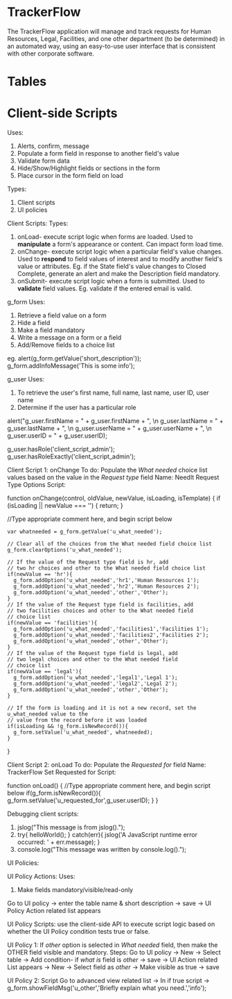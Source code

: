 # TrackerFlow

The TrackerFlow application will manage and track requests for Human Resources, Legal, Facilities, and one other department (to be determined) in an automated way, using an easy-to-use user interface that is consistent with other corporate software.

# Tables


# Client-side Scripts
Uses: 
1. Alerts, confirm, message
2. Populate a form field in response to another field's value
3. Validate form data
4. Hide/Show/Highlight fields or sections in the form
5. Place cursor in the form field on load

Types: 
1. Client scripts 
2. UI policies

Client Scripts:
Types:
1. onLoad-  execute script logic when forms are loaded. Used to **manipulate** a form's appearance or content. Can impact form load time. 
2. onChange- execute script logic when a particular field's value changes. Used to **respond** to field values of interest and to modify another field's value or attributes. Eg. if the State field's value changes to Closed Complete, generate an alert and make the Description field mandatory.
3. onSubmit- execute script logic when a form is submitted. Used to **validate** field values. Eg. validate if the entered email is valid.


g_form
Uses:
1. Retrieve a field value on a form
2. Hide a field
3. Make a field mandatory
4. Write a message on a form or a field
5. Add/Remove fields to a choice list

eg. 
alert(g_form.getValue('short_description'));
g_form.addInfoMessage('This is some info');


g_user
Uses:
1. To retrieve the user's first name, full name, last name, user ID, user name
2. Determine if the user has a particular role

alert("g_user.firstName = " + g_user.firstName 
     + ", \n g_user.lastName = " + g_user.lastName 
     + ", \n g_user.userName = " + g_user.userName 
     + ", \n g_user.userID = " + g_user.userID);
     
 g_user.hasRole('client_script_admin');
 g_user.hasRoleExactly('client_script_admin');


Client Script 1:
onChange
To do: Populate the _What needed_ choice list values based on the value in the _Request type_ field
Name: NeedIt Request Type Options
Script:

function onChange(control, oldValue, newValue, isLoading, isTemplate) {
   if (isLoading || newValue === '') {
      return;
   }

   //Type appropriate comment here, and begin script below
	
	
	var whatneeded = g_form.getValue('u_what_needed');
    
    // Clear all of the choices from the What needed field choice list
    g_form.clearOptions('u_what_needed');
    
    // If the value of the Request type field is hr, add
    // two hr choices and other to the What needed field choice list
    if(newValue == 'hr'){
      g_form.addOption('u_what_needed','hr1','Human Resources 1');
      g_form.addOption('u_what_needed','hr2','Human Resources 2');
      g_form.addOption('u_what_needed','other','Other');
    }
    // If the value of the Request type field is facilities, add
    // two facilities choices and other to the What needed field
    // choice list
    if(newValue == 'facilities'){
      g_form.addOption('u_what_needed','facilities1','Facilities 1');
      g_form.addOption('u_what_needed','facilities2','Facilities 2');
      g_form.addOption('u_what_needed','other','Other');
    }
    // If the value of the Request type field is legal, add
    // two legal choices and other to the What needed field
    // choice list
    if(newValue == 'legal'){
      g_form.addOption('u_what_needed','legal1','Legal 1');
      g_form.addOption('u_what_needed','legal2','Legal 2');
      g_form.addOption('u_what_needed','other','Other');
    }
    
    // If the form is loading and it is not a new record, set the u_what_needed value to the
    // value from the record before it was loaded
    if(isLoading && !g_form.isNewRecord()){
      g_form.setValue('u_what_needed', whatneeded);
    }
   
}


Client Script 2:
onLoad
To do: Populate the _Requested for_ field
Name: TrackerFlow Set Requested for
Script:

function onLoad() {
   //Type appropriate comment here, and begin script below
   if(g_form.isNewRecord()){
        g_form.setValue('u_requested_for',g_user.userID);
    }
}




Debugging client scripts:
1.  jslog("This message is from jslog().");   
2.  try{
    helloWorld();
  }
  catch(err){
    jslog('A JavaScript runtime error occurred: ' + err.message);
  }
3. console.log("This message was written by console.log().");




UI Policies:

UI Policy Actions:
Uses:
1. Make fields mandatory/visible/read-only

Go to UI policy -> enter the table name & short description -> save -> UI Policy Action related list appears


UI Policy Scripts: use the client-side API to execute script logic based on whether the UI Policy condition tests true or false.


UI Policy 1:
If _other_ option is selected in _What needed_ field, then make the OTHER field visible and mandatory.
Steps: Go to UI policy -> New -> Select table -> Add condition- if _what is_ field is _other_ -> save -> UI Action related List appears -> New -> Select field as _other_ -> Make visible as true -> save


UI Policy 2: Script
Go to advanced view related list -> In if true script -> g_form.showFieldMsg('u_other','Briefly explain what you need.','info');
